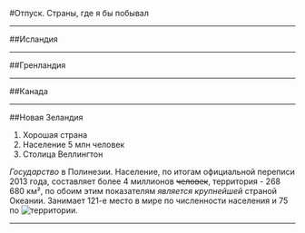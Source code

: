 #Отпуск. Страны, где я бы побывал

---

##Исландия

---

##Гренландия

---

##Канада

---

##Новая Зеландия
1. Хорошая страна
2. Население 5 млн человек
3. Столица Веллингтон

*Государство* в Полинезии. Население, по итогам официальной переписи 2013 года, составляет более 4 миллионов ~~человек~~, территория - 268 680 км², по обоим этим показателям _является крупнейшей_ страной Океании. Занимает 121-е место в мире по численности населения и 75 по ![территории.](54f8098f79c9e.jpeg)

---